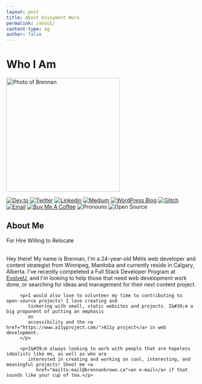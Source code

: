 ```yaml
---
layout: post
title: About Enjoyment Work
permalink: /about/
content-type: eg
author: false
---
```


<div class="row pt-5">
   <div class="col-lg-4">
      <h1 class="text-center">Who I Am</h1>
      <img class="mx-auto d-block mb-3" src="https://brennanbrown.ca/img/avatar.jpg" height="300" alt="Photo of Brennan">
      <p class="text-center">
            <a href="https://dev.to/brennan"><img
                  src="https://img.shields.io/badge/-dev&#46;to-0A0A0A?style=flat&amp;labelColor=0A0A0A&amp;logo=dev.to&amp;logoColor=white&amp;link=https://dev.to/brennan"
                  alt="Dev.to"></a>
            <a href="https://twitter.com/brennankbrown"><img
                  src="https://img.shields.io/badge/-Twitter-1ca0f1?style=flat&amp;labelColor=1ca0f1&amp;logo=twitter&amp;logoColor=white&amp;link=https://twitter.com/brennankbrown"
                  alt="Twitter"></a>
            <a href="https://linkedin.com/in/brennankbrown/"><img
                  src="https://img.shields.io/badge/-LinkedIn-blue?style=flat&amp;logo=Linkedin&amp;logoColor=white&amp;link=https://linkedin.com/in/brennankbrown/"
                  alt="Linkedin"></a>
            <a href="https://medium.com/@brennanbrown"><img
                  src="https://img.shields.io/badge/-Medium-000000?style=flat&amp;labelColor=000000&amp;logo=Medium&amp;link=https://medium.com/@brennanbrown"
                  alt="Medium"></a>
            <a href="https://wandernotebook.com"><img
                  src="https://img.shields.io/badge/-Blog-21759B?style=flat&amp;logo=WordPress&amp;logoColor=white&amp;link=https://wandernotebook.com"
                  alt="WordPress Blog"></a>
            <a href="https://glitch.com/@brennan"><img
                  src="https://img.shields.io/badge/-Glitch-3333FF?style=flat&amp;labelColor=3333FF&amp;logo=glitch&amp;logoColor=white&amp;link=https://glitch.com/@brennan"
                  alt="Glitch"></a>
            <a href="mailto:mail@brennanbrown.ca"><img
                  src="https://img.shields.io/badge/-Email-c14438?style=flat&amp;logo=Gmail&amp;logoColor=white&amp;link=mailto:mail@brennanbrown.ca"
                  alt="Email"></a>
            <a href="https://ko-fi.com/brennanbrown"><img
                  src="https://img.shields.io/badge/-Buy%20Me%20A%20Coffee-FF813F?style=flat&amp;logo=buy-me-a-coffee&amp;logoColor=ffffff&amp;link=https://ko-fi.com/brennanbrown"
                  alt="Buy Me A Coffee"></a>
            <img src="https://img.shields.io/badge/Pronouns-He%2FHim-brightgreen?style=flat" alt="Pronouns">
            <img src="https://img.shields.io/badge/-Open%20Source%20Fan-3DA639?style=flat&amp;logo=open-source-initiative&amp;logoColor=ffffff"
               alt="Open Source">
      </p>
   </div>
   <div class="col-lg-8">

   <div class="text-center">
         <h2>About Me</h2>
         <subtitle class="font-weight-bold text-muted">
            <span style="color: orangered;">
               <i class="fas fa-map-pin"></i>
            </span> For Hire
            <span style="color: dodgerblue;">
               <i class="ml-4 fas fa-map-marked-alt"></i>
            </span> Willing to Relocate
         </subtitle>
   </div>

   <br />
   <div class="text-justify mr-2">
         <p>Hey there! My name is Brennan, I&#39;m a 24-year-old Métis web developer and content strategist from
            Winnipeg, Manitoba and currently reside in Calgary, Alberta. I've recently compeleted a Full Stack
            Developer Program at <a href="https://www.evolveu.ca/">EvolveU</a>, and I&#39;m looking to help
            those
            that need web development work done, or searching for ideas and management for their next content
            project.
         </p>

         <p>I would also love to volunteer my time to contributing to open-source projects! I love creating and
            tinkering with small, static websites and projects. I&#39;m a big proponent of putting an emphasis
            on
            accessibility and the <a href="https://www.a11yproject.com/">A11y project</a> in web development.
         </p>

         <p>I&#39;m always looking to work with people that are hopeless idealists like me, as well as who are
            interested in creating and working on cool, interesting, and meaningful projects! Shoot me <a
               href="mailto:mail@brennanbrown.ca">an e-mail</a> if that sounds like your cup of tea.</p>

   </div>

   <br />

   </div>
</div>
